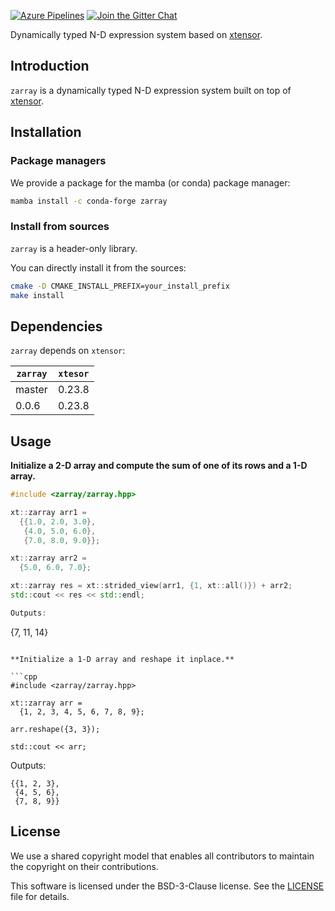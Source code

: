 [![Azure Pipelines](https://dev.azure.com/xtensor-stack/xtensor-stack/_apis/build/status/xtensor-stack.zarray?branchName=master)](https://dev.azure.com/xtensor-stack/xtensor-stack/_build/latest?definitionId=10&branchName=master)
[![Join the Gitter Chat](https://badges.gitter.im/Join%20Chat.svg)](https://gitter.im/QuantStack/Lobby?utm_source=badge&utm_medium=badge&utm_campaign=pr-badge&utm_content=badge)

Dynamically typed N-D expression system based on [xtensor](thhps://github.com/xtensor-stack/xtensor).

## Introduction

`zarray` is a dynamically typed N-D expression system built on top of [xtensor](thhps://github.com/xtensor-stack/xtensor).

## Installation

### Package managers

We provide a package for the mamba (or conda) package manager:

```bash
mamba install -c conda-forge zarray
```

### Install from sources

`zarray` is a header-only library.

You can directly install it from the sources:

```bash
cmake -D CMAKE_INSTALL_PREFIX=your_install_prefix
make install
```

## Dependencies

`zarray` depends on `xtensor`:

| `zarray` | `xtesor` |
|----------|----------|
|  master  |  0.23.8  |
|  0.0.6   |  0.23.8  |

## Usage

**Initialize a 2-D array and compute the sum of one of its rows and a 1-D array.**

```cpp
#include <zarray/zarray.hpp>

xt::zarray arr1 = 
  {{1.0, 2.0, 3.0},
   {4.0, 5.0, 6.0},
   {7.0, 8.0, 9.0}};

xt::zarray arr2 =
  {5.0, 6.0, 7.0};

xt::zarray res = xt::strided_view(arr1, {1, xt::all()}) + arr2;
std::cout << res << std::endl;

Outputs:

```
{7, 11, 14}
```

**Initialize a 1-D array and reshape it inplace.**

```cpp
#include <zarray/zarray.hpp>

xt::zarray arr = 
  {1, 2, 3, 4, 5, 6, 7, 8, 9};

arr.reshape({3, 3});

std::cout << arr;
```

Outputs:

```
{{1, 2, 3},
 {4, 5, 6},
 {7, 8, 9}}
```

## License

We use a shared copyright model that enables all contributors to maintain the
copyright on their contributions.

This software is licensed under the BSD-3-Clause license. See the
[LICENSE](LICENSE) file for details.

